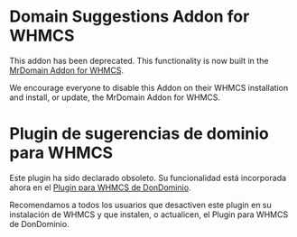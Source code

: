 # Domain Suggestions Addon for WHMCS

This addon has been deprecated. This functionality is now built in the [MrDomain Addon for WHMCS](https://github.com/dondominio/whmcs-addon).

We encourage everyone to disable this Addon on their WHMCS installation and install, or update, the MrDomain Addon for WHMCS.

# Plugin de sugerencias de dominio para WHMCS

Este plugin ha sido declarado obsoleto. Su funcionalidad está incorporada ahora en el [Plugin para WHMCS de DonDominio](https://github.com/dondominio/whmcs-addon).

Recomendamos a todos los usuarios que desactiven este plugin en su instalación de WHMCS y que instalen, o actualicen, el Plugin para WHMCS de DonDominio.
